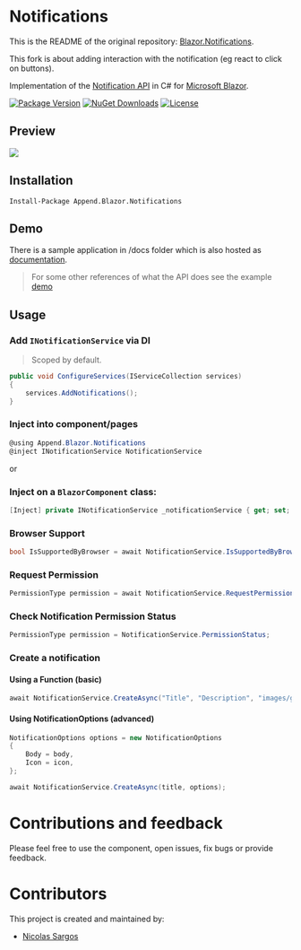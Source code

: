 # Notifications

This is the README of the original repository: [Blazor.Notifications](https://github.com/Append-IT/Blazor.Notifications).

This fork is about adding interaction with the notification (eg react to click on buttons).

Implementation of the [Notification API](https://developer.mozilla.org/en-US/docs/Web/API/notification) in C# for [Microsoft Blazor](https://github.com/aspnet/Blazor).

[![Package Version](https://img.shields.io/nuget/v/Append.Blazor.Notifications.svg)](https://www.nuget.org/packages/Append.Blazor.Notifications)
[![NuGet Downloads](https://img.shields.io/nuget/dt/Append.Blazor.Notifications.svg)](https://www.nuget.org/packages/Append.Blazor.Notifications)
[![License](https://img.shields.io/github/license/Append-IT/Blazor.Notifications.svg)](https://github.com/Append-IT/Blazor.Notifications/blob/main/LICENSE)

## Preview
![](docs/wwwroot/images/intro.gif)

## Installation

```
Install-Package Append.Blazor.Notifications
```

## Demo
There is a sample application in /docs folder which is also hosted as [documentation](https://agreeable-rock-071180b03.azurestaticapps.net). 
> For some other references of what the API does see the example [demo](https://web-push-book.gauntface.com/demos/notification-examples/)

## Usage

### Add `INotificationService` via DI
> Scoped by default.
```csharp
public void ConfigureServices(IServiceCollection services)
{
    services.AddNotifications();
}
```

### Inject into component/pages
```csharp
@using Append.Blazor.Notifications
@inject INotificationService NotificationService
```

or

### Inject on a `BlazorComponent` class:

```c#
[Inject] private INotificationService _notificationService { get; set; }
```

 ### Browser Support
```csharp
bool IsSupportedByBrowser = await NotificationService.IsSupportedByBrowserAsync()
```

### Request Permission
```csharp
PermissionType permission = await NotificationService.RequestPermissionAsync();
```

### Check Notification Permission Status
```csharp
PermissionType permission = NotificationService.PermissionStatus;
```

### Create a notification
#### Using a Function (basic)
```csharp
await NotificationService.CreateAsync("Title", "Description", "images/github.png");
```

#### Using NotificationOptions (advanced)
```csharp
NotificationOptions options = new NotificationOptions
{
    Body = body,
    Icon = icon,
};

await NotificationService.CreateAsync(title, options);
```


# Contributions and feedback

Please feel free to use the component, open issues, fix bugs or provide feedback.

# Contributors

This project is created and maintained by:

- [Nicolas Sargos](https://github.com/nicolasargos)
